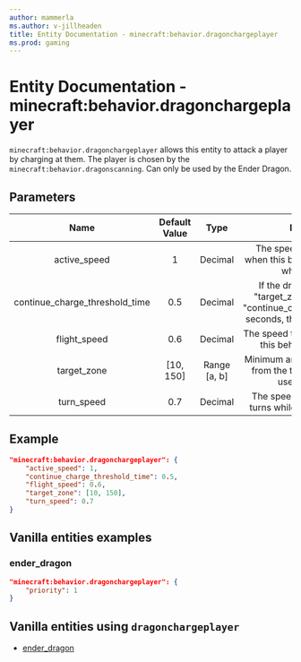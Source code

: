 ```yaml
---
author: mammerla
ms.author: v-jillheaden
title: Entity Documentation - minecraft:behavior.dragonchargeplayer
ms.prod: gaming
---
```


# Entity Documentation - minecraft:behavior.dragonchargeplayer

`minecraft:behavior.dragonchargeplayer` allows this entity to attack a player by charging at them. The player is chosen by the `minecraft:behavior.dragonscanning`. Can only be used by the Ender Dragon.

## Parameters
| Name| Default Value| Type| Description |
|:-----------:|:-----------:|:-----------:|:-----------:|
| active_speed| 1| Decimal| The speed this entity moves when this behavior has started or while it's active. |
| continue_charge_threshold_time| 0.5| Decimal| If the dragon is outside the "target_zone" for longer than "continue_charge_threshold_time" seconds, the charge is canceled. |
| flight_speed| 0.6| Decimal| The speed this entity moves while this behavior is not active. |
| target_zone| [10, 150]| Range [a, b]| Minimum and maximum distance, from the target, this entity can use this behavior. |
| turn_speed| 0.7| Decimal| The speed at which this entity turns while using this behavior. |

## Example

```json
"minecraft:behavior.dragonchargeplayer": {
    "active_speed": 1,
    "continue_charge_threshold_time": 0.5,
    "flight_speed": 0.6,
    "target_zone": [10, 150],
    "turn_speed": 0.7
}
```

## Vanilla entities examples

### ender_dragon

```json
"minecraft:behavior.dragonchargeplayer": {
    "priority": 1
}
```

## Vanilla entities using `dragonchargeplayer`

- [ender_dragon](../../../../Source/VanillaBehaviorPack_Snippets/entities/ender_dragon.md)
